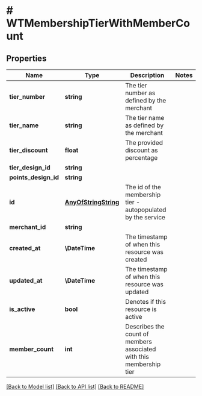 # # WTMembershipTierWithMemberCount

## Properties

Name | Type | Description | Notes
------------ | ------------- | ------------- | -------------
**tier_number** | **string** | The tier number as defined by the merchant |
**tier_name** | **string** | The tier name as defined by the merchant |
**tier_discount** | **float** | The provided discount as percentage |
**tier_design_id** | **string** |  |
**points_design_id** | **string** |  |
**id** | [**AnyOfStringString**](AnyOfStringString.md) | The id of the membership tier - autopopulated by the service |
**merchant_id** | **string** |  |
**created_at** | **\DateTime** | The timestamp of when this resource was created |
**updated_at** | **\DateTime** | The timestamp of when this resource was updated |
**is_active** | **bool** | Denotes if this resource is active |
**member_count** | **int** | Describes the count of members associated with this membership tier |

[[Back to Model list]](../../README.md#models) [[Back to API list]](../../README.md#endpoints) [[Back to README]](../../README.md)
